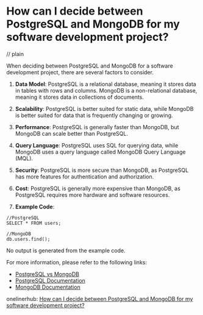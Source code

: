 # How can I decide between PostgreSQL and MongoDB for my software development project?
// plain

When deciding between PostgreSQL and MongoDB for a software development project, there are several factors to consider.

1. **Data Model**: PostgreSQL is a relational database, meaning it stores data in tables with rows and columns. MongoDB is a non-relational database, meaning it stores data in collections of documents.

2. **Scalability**: PostgreSQL is better suited for static data, while MongoDB is better suited for data that is frequently changing or growing.

3. **Performance**: PostgreSQL is generally faster than MongoDB, but MongoDB can scale better than PostgreSQL.

4. **Query Language**: PostgreSQL uses SQL for querying data, while MongoDB uses a query language called MongoDB Query Language (MQL).

5. **Security**: PostgreSQL is more secure than MongoDB, as PostgreSQL has more features for authentication and authorization.

6. **Cost**: PostgreSQL is generally more expensive than MongoDB, as PostgreSQL requires more hardware and software resources.

7. **Example Code**:

```
//PostgreSQL
SELECT * FROM users;

//MongoDB
db.users.find();
```

No output is generated from the example code.

For more information, please refer to the following links:

- [PostgreSQL vs MongoDB](https://www.guru99.com/postgresql-vs-mongodb.html)
- [PostgreSQL Documentation](https://www.postgresql.org/docs/)
- [MongoDB Documentation](https://docs.mongodb.com/)

onelinerhub: [How can I decide between PostgreSQL and MongoDB for my software development project?](https://onelinerhub.com/postgresql/how-can-i-decide-between-postgresql-and-mongodb-for-my-software-development-project)